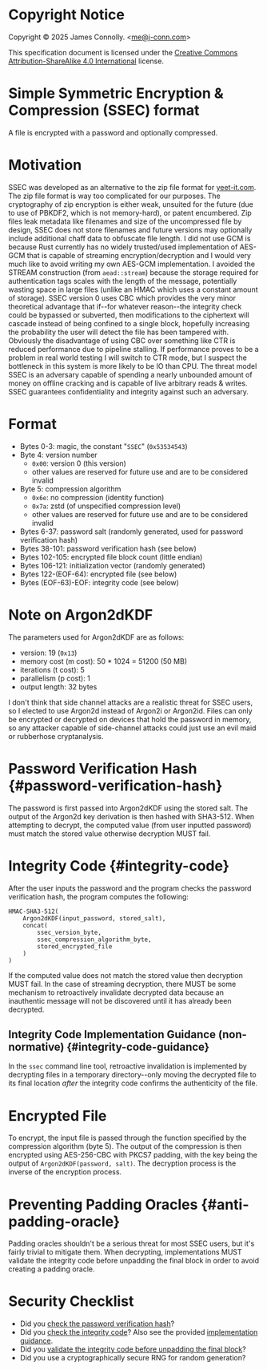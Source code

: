 # Copyright Notice
Copyright © 2025 James Connolly. \<me@j-conn.com\>

This specification document is licensed under the [Creative Commons Attribution-ShareAlike 4.0 International](https://creativecommons.org/licenses/by-sa/4.0/) license.

# Simple Symmetric Encryption & Compression (SSEC) format
A file is encrypted with a password and optionally compressed.

# Motivation
SSEC was developed as an alternative to the zip file format for [yeet-it.com](https://yeet-it.com).
The zip file format is way too complicated for our purposes.
The cryptography of zip encryption is either weak, unsuited for the future (due to use of PBKDF2, which is not memory-hard), or patent encumbered.
Zip files leak metadata like filenames and size of the uncompressed file by design, SSEC does not store filenames and future versions may optionally include additional chaff data to obfuscate file length.
I did not use GCM is because Rust currently has no widely trusted/used implementation of AES-GCM that is capable of streaming encryption/decryption and I would very much like to avoid writing my own AES-GCM implementation.
I avoided the STREAM construction (from `aead::stream`) because the storage required for authentication tags scales with the length of the message, potentially wasting space in large files (unlike an HMAC which uses a constant amount of storage).
SSEC version 0 uses CBC which provides the very minor theoretical advantage that if--for whatever reason--the integrity check could be bypassed or subverted, then modifications to the ciphertext will cascade instead of being confined to a single block, hopefully increasing the probability the user will detect the file has been tampered with.
Obviously the disadvantage of using CBC over something like CTR is reduced performance due to pipeline stalling.
If performance proves to be a problem in real world testing I will switch to CTR mode, but I suspect the bottleneck in this system is more likely to be IO than CPU.
The threat model SSEC is an adversary capable of spending a nearly unbounded amount of money on offline cracking and is capable of live arbitrary reads & writes.
SSEC guarantees confidentiality and integrity against such an adversary.

# Format
- Bytes 0-3: magic, the constant "`SSEC`" (`0x53534543`)
- Byte 4: version number
	- `0x00`: version 0 (this version)
	- other values are reserved for future use and are to be considered invalid
- Byte 5: compression algorithm
	- `0x6e`: no compression (identity function)
	- `0x7a`: zstd (of unspecified compression level)
	- other values are reserved for future use and are to be considered invalid
- Bytes 6-37: password salt (randomly generated, used for password verification hash)
- Bytes 38-101: password verification hash (see below)
- Bytes 102-105: encrypted file block count (little endian)
- Bytes 106-121: initialization vector (randomly generated)
- Bytes 122-(EOF-64): encrypted file (see below)
- Bytes (EOF-63)-EOF: integrity code (see below)

# Note on Argon2dKDF
The parameters used for Argon2dKDF are as follows:

- version: 19 (`0x13`)
- memory cost (m cost): 50 * 1024 = 51200 (50 MB)
- iterations (t cost): 5
- parallelism (p cost): 1
- output length: 32 bytes

I don't think that side channel attacks are a realistic threat for SSEC users, so I elected to use Argon2d instead of Argon2i or Argon2id.
Files can only be encrypted or decrypted on devices that hold the password in memory, so any attacker capable of side-channel attacks could just use an evil maid or rubberhose cryptanalysis.

# Password Verification Hash {#password-verification-hash}
The password is first passed into Argon2dKDF using the stored salt.
The output of the Argon2d key derivation is then hashed with SHA3-512.
When attempting to decrypt, the computed value (from user inputted password) must match the stored value otherwise decryption MUST fail.

# Integrity Code {#integrity-code}
After the user inputs the password and the program checks the password verification hash, the program computes the following:

```
HMAC-SHA3-512(
	Argon2dKDF(input_password, stored_salt),
	concat(
		ssec_version_byte,
		ssec_compression_algorithm_byte,
		stored_encrypted_file
	)
)
```

If the computed value does not match the stored value then decryption MUST fail.
In the case of streaming decryption, there MUST be some mechanism to retroactively invalidate decrypted data because an inauthentic message will not be discovered until it has already been decrypted.

## Integrity Code Implementation Guidance (non-normative) {#integrity-code-guidance}
In the `ssec` command line tool, retroactive invalidation is implemented by decrypting files in a temporary directory--only moving the decrypted file to its final location *after* the integrity code confirms the authenticity of the file.

# Encrypted File
To encrypt, the input file is passed through the function specified by the compression algorithm (byte 5).
The output of the compression is then encrypted using AES-256-CBC with PKCS7 padding, with the key being the output of `Argon2dKDF(password, salt)`.
The decryption process is the inverse of the encryption process.

# Preventing Padding Oracles {#anti-padding-oracle}
Padding oracles shouldn't be a serious threat for most SSEC users, but it's fairly trivial to mitigate them.
When decrypting, implementations MUST validate the integrity code before unpadding the final block in order to avoid creating a padding oracle.

# Security Checklist
- Did you [check the password verification hash](#password-verification-hash)?
- Did you [check the integrity code](#integrity-code)?  Also see the provided [implementation guidance](#integrity-code-guidance).
- Did you [validate the integrity code before unpadding the final block](#anti-padding-oracle)?
- Did you use a cryptographically secure RNG for random generation?
